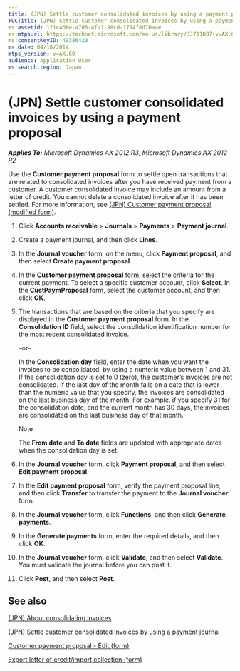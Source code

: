 ```yaml
---
title: (JPN) Settle customer consolidated invoices by using a payment proposal
TOCTitle: (JPN) Settle customer consolidated invoices by using a payment proposal
ms:assetid: 121c408e-a706-4fa1-88cd-1754f8d70aae
ms:mtpsurl: https://technet.microsoft.com/en-us/library/JJ711007(v=AX.60)
ms:contentKeyID: 49386420
ms.date: 04/18/2014
mtps_version: v=AX.60
audience: Application User
ms.search.region: Japan
---
```


# (JPN) Settle customer consolidated invoices by using a payment proposal 


_**Applies To:** Microsoft Dynamics AX 2012 R3, Microsoft Dynamics AX 2012 R2_

Use the **Customer payment proposal** form to settle open transactions that are related to consolidated invoices after you have received payment from a customer. A customer consolidated invoice may include an amount from a letter of credit. You cannot delete a consolidated invoice after it has been settled. For more information, see [(JPN) Customer payment proposal (modified form)](https://technet.microsoft.com/en-us/library/jj711015\(v=ax.60\)).

1.  Click **Accounts receivable** \> **Journals** \> **Payments** \> **Payment journal**.

2.  Create a payment journal, and then click **Lines**.

3.  In the **Journal voucher** form, on the menu, click **Payment proposal**, and then select **Create payment proposal**.

4.  In the **Customer payment proposal** form, select the criteria for the current payment. To select a specific customer account, click **Select**. In the **CustPaymProposal** form, select the customer account, and then click **OK**.

5.  The transactions that are based on the criteria that you specify are displayed in the **Customer payment proposal** form. In the **Consolidation ID** field, select the consolidation identification number for the most recent consolidated invoice.
    
    –or–
    
    In the **Consolidation day** field, enter the date when you want the invoices to be consolidated, by using a numeric value between 1 and 31. If the consolidation day is set to 0 (zero), the customer’s invoices are not consolidated. If the last day of the month falls on a date that is lower than the numeric value that you specify, the invoices are consolidated on the last business day of the month. For example, if you specify 31 for the consolidation date, and the current month has 30 days, the invoices are consolidated on the last business day of that month.
    

    > [!NOTE]
    > <P>The <STRONG>From date</STRONG> and <STRONG>To date</STRONG> fields are updated with appropriate dates when the consolidation day is set.</P>



6.  In the **Journal voucher** form, click **Payment proposal**, and then select **Edit payment proposal**.

7.  In the **Edit payment proposal** form, verify the payment proposal line, and then click **Transfer** to transfer the payment to the **Journal voucher** form.

8.  In the **Journal voucher** form, click **Functions**, and then click **Generate payments**.

9.  In the **Generate payments** form, enter the required details, and then click **OK**.

10. In the **Journal voucher** form, click **Validate**, and then select **Validate**. You must validate the journal before you can post it.

11. Click **Post**, and then select **Post**.

## See also

[(JPN) About consolidating invoices](jpn-about-consolidating-invoices.md)

[(JPN) Settle customer consolidated invoices by using a payment journal](jpn-settle-customer-consolidated-invoices-by-using-a-payment-journal.md)

[Customer payment proposal - Edit (form)](https://technet.microsoft.com/en-us/library/aa554074\(v=ax.60\))

[Export letter of credit/import collection (form)](https://technet.microsoft.com/en-us/library/hh208689\(v=ax.60\))

  


